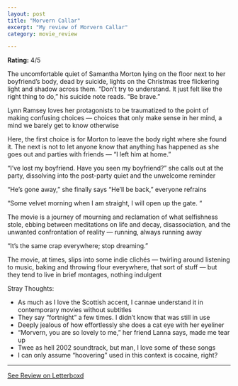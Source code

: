 ```yaml
---
layout: post
title: "Morvern Callar"
excerpt: "My review of Morvern Callar"
category: movie_review

---
```


**Rating:** 4/5

The uncomfortable quiet of Samantha Morton lying on the floor next to her boyfriend’s body, dead by suicide, lights on the Christmas tree flickering light and shadow across them. “Don’t try to understand. It just felt like the right thing to do,” his suicide note reads. “Be brave.”

Lynn Ramsey loves her protagonists to be traumatized to the point of making confusing choices — choices that only make sense in her mind, a mind we barely get to know otherwise

Here, the first choice is for Morton to leave the body right where she found it. The next is not to let anyone know that anything has happened as she goes out and parties with friends — “I left him at home.”

“I’ve lost my boyfriend. Have you seen my boyfriend?” she calls out at the party, dissolving into the post-party quiet and the unwelcome reminder

“He’s gone away,” she finally says
“He’ll be back,” everyone refrains

“Some velvet morning when I am straight, I will open up the gate. “

The movie is a journey of mourning and reclamation of what selfishness stole, ebbing between meditations on life and decay, disassociation, and the unwanted confrontation of reality — running, always running away

“It’s the same crap everywhere; stop dreaming.”

The movie, at times, slips into some indie clichés — twirling around listening to music, baking and throwing flour everywhere, that sort of stuff — but they tend to live in brief montages, nothing indulgent 

Stray Thoughts:
* As much as I love the Scottish accent, I cannae understand it in contemporary movies without subtitles
* They say “fortnight” a few times. I didn’t know that was still in use
* Deeply jealous of how effortlessly she does a cat eye with her eyeliner
* “Morvern, you are so lovely to me,” her friend Lanna says, made me tear up
* Twee as hell 2002 soundtrack, but man, I love some of these songs
* I can only assume “hoovering” used in this context is cocaine, right?

<hr>

[See Review on Letterboxd](https://boxd.it/4aVIZt)
